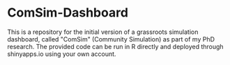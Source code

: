 # ComSim-Dashboard
This is a repository for the initial version of a grassroots simulation dashboard, called "ComSim" (Community Simulation) as part of my PhD research.
The provided code can be run in R directly and deployed through shinyapps.io using your own account.

